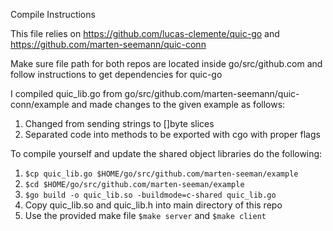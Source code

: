 Compile Instructions

This file relies on https://github.com/lucas-clemente/quic-go and https://github.com/marten-seemann/quic-conn

Make sure file path for both repos are located inside go/src/github.com and follow instructions to get dependencies for quic-go

I compiled quic_lib.go from go/src/github.com/marten-seemann/quic-conn/example and made changes to the given example as follows:

1. Changed from sending strings to []byte slices
2. Separated code into methods to be exported with cgo with proper flags

To compile yourself and update the shared object libraries do the following:

1. `$cp quic_lib.go $HOME/go/src/github.com/marten-seeman/example`
2. `$cd $HOME/go/src/github.com/marten-seeman/example`
3. `$go build -o quic_lib.so -buildmode=c-shared quic_lib.go`
4. Copy quic_lib.so and quic_lib.h into main directory of this repo
5. Use the provided make file `$make server` and `$make client`

